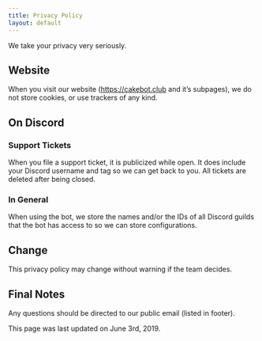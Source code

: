 ```yaml
---
title: Privacy Policy
layout: default
---
```


We take your privacy very seriously.

## Website

When you visit our website (https://cakebot.club and it’s subpages), we do not store cookies, or use trackers of any kind.

## On Discord

### Support Tickets

When you file a support ticket, it is publicized while open. It does include your Discord username and tag so we can get back to you.
All tickets are deleted after being closed.

### In General

When using the bot, we store the names and/or the IDs of all Discord guilds that the bot has access to so we can store configurations.

## Change

This privacy policy may change without warning if the team decides.

## Final Notes

Any questions should be directed to our public email (listed in footer).

This page was last updated on June 3rd, 2019.
